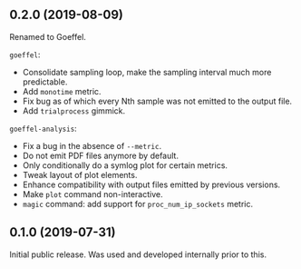 
## 0.2.0 (2019-08-09)

Renamed to Goeffel.

`goeffel`:

- Consolidate sampling loop, make the sampling interval much more predictable.
- Add `monotime` metric.
- Fix bug as of which every Nth sample was not emitted to the output file.
- Add `trialprocess` gimmick.

`goeffel-analysis`:

- Fix a bug in the absence of `--metric`.
- Do not emit PDF files anymore by default.
- Only conditionally do a symlog plot for certain metrics.
- Tweak layout of plot elements.
- Enhance compatibility with output files emitted by previous versions.
- Make `plot` command non-interactive.
- `magic` command: add support for `proc_num_ip_sockets` metric.


## 0.1.0 (2019-07-31)

Initial public release. Was used and developed internally prior to this.